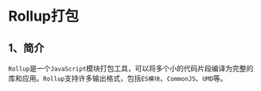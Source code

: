 # Rollup打包
## 1、简介
`Rollup`是一个`JavaScript`模块打包工具，可以将多个小的代码片段编译为完整的库和应用。`Rollup`支持许多输出格式，包括`ES模块`、`CommonJS`、`UMD`等。
